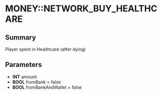 # MONEY::NETWORK_BUY_HEALTHCARE

## Summary
Player spent in Healthcare (after dying)

## Parameters
* **INT** amount
* **BOOL** fromBank = false
* **BOOL** fromBankAndWallet = false